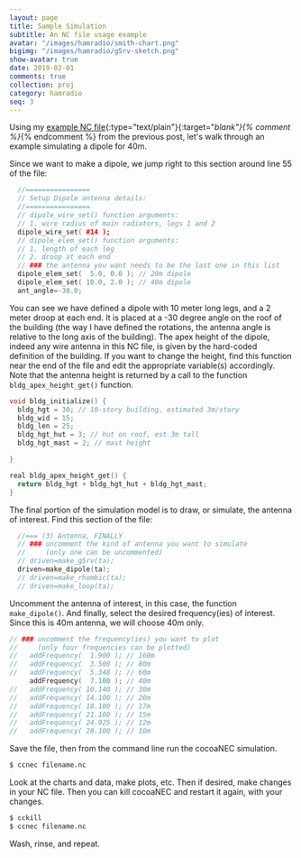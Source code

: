 ```yaml
---
layout: page
title: Sample Simulation
subtitle: An NC file usage example
avatar: "/images/hamradio/smith-chart.png"
bigimg: "/images/hamradio/g5rv-sketch.png"
show-avatar: true
date: 2019-02-01
comments: true
collection: proj
category: hamradio
seq: 3
---
```



Using my 
[example NC file](/myfiles/hamradio/daegu.nc.txt){:type="text/plain"}{:target="_blank"}{% comment %}_{% endcomment %}
from the previous post, let's walk through an example simulating a dipole for 40m.

Since we want to make a dipole, we jump right to this section around line 55 of the file:

```cpp
  //================
  // Setup Dipole antenna details:
  //================
  // dipole_wire_set() function arguments:
  // 1. wire radius of main radiators, legs 1 and 2
  dipole_wire_set( #14 );
  // dipole_elem_set() function arguments:
  // 1. length of each leg
  // 2. droop at each end
  // ### the antenna you want needs to be the last one in this list
  dipole_elem_set(  5.0, 0.0 ); // 20m dipole
  dipole_elem_set( 10.0, 2.0 ); // 40m dipole
  ant_angle=-30.0;
```
You can see we have defined a dipole with 10 meter long legs, and a 2 meter 
droop at each end.  It is placed at a -30 degree angle on the roof of the building
(the way I have defined the rotations, the antenna angle is relative to the long 
axis of the building).  The apex height of the dipole, indeed any wire antenna in
this NC file, is given by the hard-coded definition of the building. If you want
to change the height, find this function near the end of the file and edit the 
appropriate variable(s) accordingly. Note that the antenna height is returned
by a call to the function `bldg_apex_height_get()` function. 

```cpp
void bldg_initialize() {
  bldg_hgt = 30; // 10-story building, estimated 3m/story
  bldg_wid = 15;
  bldg_len = 25;
  bldg_hgt_hut = 3; // hut on roof, est 3m tall
  bldg_hgt_mast = 2; // mast height

}

real bldg_apex_height_get() {
  return bldg_hgt + bldg_hgt_hut + bldg_hgt_mast;
}
```
The final portion of the simulation model is to draw, or simulate, the
antenna of interest. Find this section of the file:

```cpp
  //=== (3) Antenna, FINALLY
  // ### uncomment the kind of antenna you want to simulate
  //     (only one can be uncommented)
  // driven=make_g5rv(ta);
  driven=make_dipole(ta);
  // driven=make_rhombic(ta);
  // driven=make_loop(ta);
```

Uncomment the antenna of interest, in this case, the function `make_dipole()`.
And finally, select the desired frequency(ies) of interest.  Since this is 
40m antenna, we will choose 40m only.

```cpp
// ### uncomment the frequency(ies) you want to plot
//     (only four frequencies can be plotted)
//   addFrequency(  1.900 ); // 160m
//   addFrequency(  3.500 ); // 80m
//   addFrequency(  5.348 ); // 60m
     addFrequency(  7.100 ); // 40m
//   addFrequency( 10.140 ); // 30m
//   addFrequency( 14.100 ); // 20m
//   addFrequency( 18.100 ); // 17m
//   addFrequency( 21.100 ); // 15m
//   addFrequency( 24.925 ); // 12m
//   addFrequency( 28.100 ); // 10m
```

Save the file, then from the command line run the cocoaNEC simulation.

```bash
$ ccnec filename.nc
```
Look at the charts and data, make plots, etc. 
Then if desired, make changes in your NC file.
Then you can kill cocoaNEC and restart it again, with your changes.
```bash
$ cckill
$ ccnec filename.nc
```
Wash, rinse, and repeat.
```

